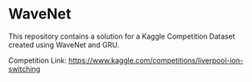 # WaveNet
This repository contains a solution for a Kaggle Competition Dataset created using WaveNet and GRU.

Competition Link: https://www.kaggle.com/competitions/liverpool-ion-switching
